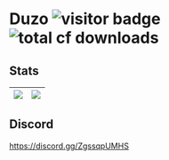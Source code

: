 # Duzo <img src="https://visitor-badge.laobi.icu/badge?page_id=duzos.duzos" alt="visitor badge"/> <img src="https://cf.way2muchnoise.eu/author/duzo_.svg" alt="total cf downloads">
## Stats 
| <img align="center" src="https://github-readme-stats.vercel.app/api?username=duzos&show_icons=true&theme=github_dark&custom_title=Stats"/> | <img align="center" src="https://github-readme-stats.vercel.app/api/top-langs/?username=duzos&show_icons=true&layout=compact&theme=github_dark"/> |
| ------------- | ------------- |
## Discord
https://discord.gg/ZgssqpUMHS
